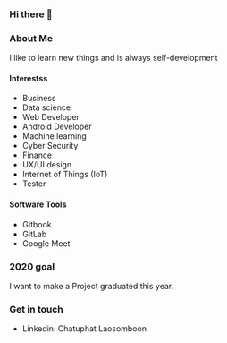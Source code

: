 ### Hi there 👋

### About Me
I like to learn new things and is always self-development 
#### Interestss
* Business
* Data science
* Web Developer
* Android Developer
* Machine learning
* Cyber Security
* Finance
* UX/UI design
* Internet of Things (IoT)
* Tester 

#### Software Tools
* Gitbook
* GitLab
* Google Meet



### 2020 goal
I want to make a Project graduated this year.

### Get in touch
* Linkedin: Chatuphat Laosomboon

<!--
**chatuphat/chatuphat** is a ✨ _special_ ✨ repository because its `README.md` (this file) appears on your GitHub profile.

Here are some ideas to get you started:

- 🔭 I’m currently working on ...
- 🌱 I’m currently learning ...
- 👯 I’m looking to collaborate on ...
- 🤔 I’m looking for help with ...
- 💬 Ask me about ...
- 📫 How to reach me: ...
- 😄 Pronouns: ...
- ⚡ Fun fact: ...
-->

